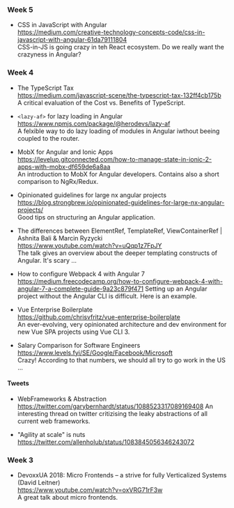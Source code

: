 ### Week 5

- CSS in JavaScript with Angular  
https://medium.com/creative-technology-concepts-code/css-in-javascript-with-angular-61da79111804  
CSS-in-JS is going crazy in teh React ecosystem. Do we really want the crazyness in Angular?

### Week 4

- The TypeScript Tax  
https://medium.com/javascript-scene/the-typescript-tax-132ff4cb175b
A critical evaluation of the Cost vs. Benefits of TypeScript.

- `<lazy-af>` for lazy loading in Angular  
https://www.npmjs.com/package/@herodevs/lazy-af  
A felxible way to do lazy loading of modules in Angular iwthout beeing coupled to the router.

- MobX for Angular and Ionic Apps  
https://levelup.gitconnected.com/how-to-manage-state-in-ionic-2-apps-with-mobx-df659de6a8aa  
An introduction to MobX for Angular developers. Contains also a short comparison to NgRx/Redux.

- Opinionated guidelines for large nx angular projects  
https://blog.strongbrew.io/opinionated-guidelines-for-large-nx-angular-projects/  
Good tips on structuring an Angular application.

- The differences between ElementRef, TemplateRef, ViewContainerRef | Ashnita Bali & Marcin Ryzycki  
https://www.youtube.com/watch?v=uQqp1z7FpJY  
The talk gives an overview about the deeper templating constructs of Angular. It's scary ...

- How to configure Webpack 4 with Angular 7
https://medium.freecodecamp.org/how-to-configure-webpack-4-with-angular-7-a-complete-guide-9a23c879f471
Setting up an Angular project without the Angular CLI is difficult. Here is an example.

- Vue Enterprise Boilerplate   
https://github.com/chrisvfritz/vue-enterprise-boilerplate  
An ever-evolving, very opinionated architecture and dev environment for new Vue SPA projects using Vue CLI 3.

- Salary Comparison for Software Engineers  
https://www.levels.fyi/SE/Google/Facebook/Microsoft  
Crazy! According to that numbers, we should all try to go work in the US ...

#### Tweets
- WebFrameworks & Abstraction   
https://twitter.com/garybernhardt/status/1088523317089169408
An interesting thread on twitter critizising the leaky abstractions of all current web frameworks.

- "Agility at scale" is nuts  
https://twitter.com/allenholub/status/1083845056346243072


### Week 3

- DevoxxUA 2018: Micro Frontends – a strive for fully Verticalized Systems (David Leitner)  
https://www.youtube.com/watch?v=oxVRG71rF3w  
A great talk about micro frontends.
